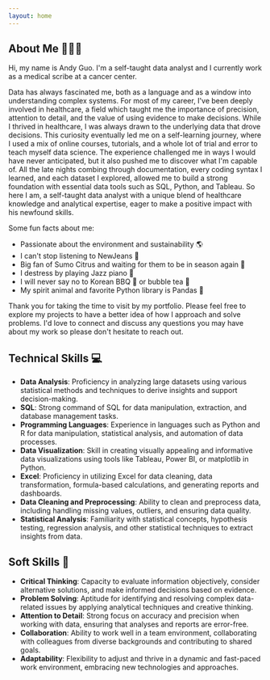 ```yaml
---
layout: home
---
```

About Me 🙋🏻‍♂️
--------
Hi, my name is Andy Guo. I'm a self-taught data analyst and I currently work as a medical scribe at a cancer center. 

Data has always fascinated me, both as a language and as a window into understanding complex systems. For most of my career, I've been deeply involved in healthcare, a field which taught me the importance of precision, attention to detail, and the value of using evidence to make decisions. While I thrived in healthcare, I was always drawn to the underlying data that drove decisions. This curiosity eventually led me on a self-learning journey, where I used a mix of online courses, tutorials, and a whole lot of trial and error to teach myself data science. The experience challenged me in ways I would have never anticipated, but it also pushed me to discover what I'm capable of. All the late nights combing through documentation, every coding syntax I learned, and each dataset I explored, allowed me to build a strong foundation with essential data tools such as SQL, Python, and Tableau. So here I am, a self-taught data analyst with a unique blend of healthcare knowledge and analytical expertise, eager to make a positive impact with his newfound skills.

Some fun facts about me:
- Passionate about the environment and sustainability 🌎
- I can't stop listening to NewJeans 👖
- Big fan of Sumo Citrus and waiting for them to be in season again 🍊
- I destress by playing Jazz piano 🎹
- I will never say no to Korean BBQ 🥩 or bubble tea 🧋
- My spirit animal and favorite Python library is Pandas 🐼

Thank you for taking the time to visit by my portfolio. Please feel free to explore my projects to have a better idea of how I approach and solve problems. I'd love to connect and discuss any questions you may have about my work so please don't hesitate to reach out.

Technical Skills 💻
----------------
- **Data Analysis**: Proficiency in analyzing large datasets using various statistical methods and techniques to derive insights and support decision-making.
- **SQL**: Strong command of SQL for data manipulation, extraction, and database management tasks.
- **Programming Languages**: Experience in languages such as Python and R for data manipulation, statistical analysis, and automation of data processes.
- **Data Visualization**: Skill in creating visually appealing and informative data visualizations using tools like Tableau, Power BI, or matplotlib in Python.
- **Excel**: Proficiency in utilizing Excel for data cleaning, data transformation, formula-based calculations, and generating reports and dashboards.
- **Data Cleaning and Preprocessing**: Ability to clean and preprocess data, including handling missing values, outliers, and ensuring data quality.
- **Statistical Analysis**: Familiarity with statistical concepts, hypothesis testing, regression analysis, and other statistical techniques to extract insights from data.

Soft Skills 🤝
-----------
- **Critical Thinking**: Capacity to evaluate information objectively, consider alternative solutions, and make informed decisions based on evidence.
- **Problem Solving**: Aptitude for identifying and resolving complex data-related issues by applying analytical techniques and creative thinking.
- **Attention to Detail**: Strong focus on accuracy and precision when working with data, ensuring that analyses and reports are error-free.
- **Collaboration**: Ability to work well in a team environment, collaborating with colleagues from diverse backgrounds and contributing to shared goals.
- **Adaptability**: Flexibility to adjust and thrive in a dynamic and fast-paced work environment, embracing new technologies and approaches.

<!--
and ever since I wrote my first SQL query, I've been captivated  everything related to data and coding. Nothing gets me more excited than a messy dataset, just waiting for someone to uncover it's hidden insights. Much like cleaning at home, I find cleaning data to be very therapeutic and satisfying. 
-->